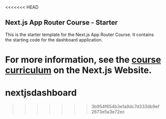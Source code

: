 <<<<<<< HEAD
## Next.js App Router Course - Starter

This is the starter template for the Next.js App Router Course. It contains the starting code for the dashboard application.

For more information, see the [course curriculum](https://nextjs.org/learn) on the Next.js Website.
=======
# nextjsdashboard
>>>>>>> 3b954f654b3e1a9dc7d333db9ef2673e5a3e72ec
